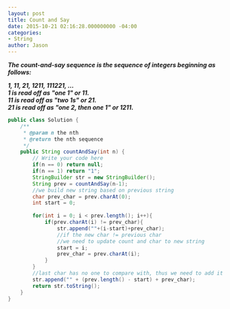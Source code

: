 ```yaml
---
layout: post
title: Count and Say
date: 2015-10-21 02:16:28.000000000 -04:00
categories:
- String
author: Jason
---
```

<p><strong><em>The count-and-say sequence is the sequence of integers beginning as follows:<br />

1, 11, 21, 1211, 111221, ...<br />
1 is read off as "one 1" or 11.<br />
11 is read off as "two 1s" or 21.<br />
21 is read off as "one 2, then one 1" or 1211.</em></strong><br />

``` java
public class Solution {
    /**
     * @param n the nth
     * @return the nth sequence
     */
    public String countAndSay(int n) {
        // Write your code here
        if(n == 0) return null;
        if(n == 1) return "1";
        StringBuilder str = new StringBuilder();
        String prev = countAndSay(n-1);
        //we build new string based on previous string
        char prev_char = prev.charAt(0);
        int start = 0;
        
        for(int i = 0; i < prev.length(); i++){
            if(prev.charAt(i) != prev_char){
                str.append(""+(i-start)+prev_char);
                //if the new char != previous char
                //we need to update count and char to new string
                start = i;
                prev_char = prev.charAt(i);
            }
        }
        //last char has no one to compare with, thus we need to add it mannully
        str.append("" + (prev.length() - start) + prev_char);
        return str.toString();
    }
}
```
